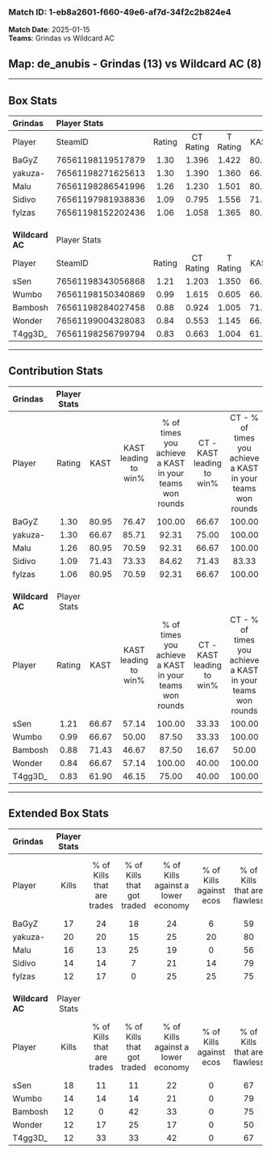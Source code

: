 ### Match ID: 1-eb8a2601-f660-49e6-af7d-34f2c2b824e4  
**Match Date**: 2025-01-15  
**Teams**: Grindas vs Wildcard AC  

## **Map**: de_anubis - Grindas (13) vs Wildcard AC (8)  
---  

## Box Stats  

| **Grindas**     | Player Stats      |        |           |          |       |      |       |         |        |      |     |
| :- | :- | :-: | :-: | :-: | :-: | :-: | :-: | :-: | :-: | :-: | :-: |
| Player          | SteamID           | Rating | CT Rating | T Rating | KAST  | ADR  | Kills | Assists | Deaths | K/D  | HS% |
| BaGyZ           | 76561198119517879 |  1.30  |   1.396   |  1.422   | 80.95 | 88.0 |  17   |    4    |   14   | 1.21 | 23  |
| yakuza-         | 76561198271625613 |  1.30  |   1.390   |  1.360   | 66.67 | 84.6 |  20   |    3    |   14   | 1.43 | 75  |
| Malu            | 76561198286541996 |  1.26  |   1.230   |  1.501   | 80.95 | 82.1 |  16   |    4    |   13   | 1.23 | 56  |
| Sidivo          | 76561197981938836 |  1.09  |   0.795   |  1.556   | 71.43 | 67.7 |  14   |    5    |   12   | 1.17 | 64  |
| fylzas          | 76561198152202436 |  1.06  |   1.058   |  1.365   | 80.95 | 78.8 |  12   |    8    |   15   | 0.80 | 66  |
|                 |                   |        |           |          |       |      |       |         |        |      |     |
|                 |                   |        |           |          |       |      |       |         |        |      |     |
|                 |                   |        |           |          |       |      |       |         |        |      |     |
| **Wildcard AC** | Player Stats      |        |           |          |       |      |       |         |        |      |     |
| Player          | SteamID           | Rating | CT Rating | T Rating | KAST  | ADR  | Kills | Assists | Deaths | K/D  | HS% |
| sSen            | 76561198343056868 |  1.21  |   1.203   |  1.350   | 66.67 | 69.1 |  18   |    1    |   12   | 1.50 | 66  |
| Wumbo           | 76561198150340869 |  0.99  |   1.615   |  0.605   | 66.67 | 58.3 |  14   |    1    |   13   | 1.08 | 57  |
| Bambosh         | 76561198284027458 |  0.88  |   0.924   |  1.005   | 71.43 | 77.9 |  12   |    7    |   19   | 0.63 | 75  |
| Wonder          | 76561199004328083 |  0.84  |   0.553   |  1.145   | 66.67 | 66.8 |  12   |    3    |   17   | 0.71 | 66  |
| T4gg3D_         | 76561198256799794 |  0.83  |   0.663   |  1.004   | 61.90 | 78.8 |  12   |    6    |   18   | 0.67 | 75  |
---  

## Contribution Stats  

| **Grindas**     | Player Stats |       |                      |                                                        |                           |                                                             |                          |                                                            |
| :- | :-: | :-: | :-: | :-: | :-: | :-: | :-: | :-: |
| Player          |    Rating    | KAST  | KAST leading to win% | % of times you achieve a KAST in your teams won rounds | CT - KAST leading to win% | CT - % of times you achieve a KAST in your teams won rounds | T - KAST leading to win% | T - % of times you achieve a KAST in your teams won rounds |
| BaGyZ           |     1.30     | 80.95 |        76.47         |                         100.00                         |           66.67           |                           100.00                            |          87.50           |                           100.00                           |
| yakuza-         |     1.30     | 66.67 |        85.71         |                         92.31                          |           75.00           |                           100.00                            |          100.00          |                           85.71                            |
| Malu            |     1.26     | 80.95 |        70.59         |                         92.31                          |           66.67           |                           100.00                            |          75.00           |                           85.71                            |
| Sidivo          |     1.09     | 71.43 |        73.33         |                         84.62                          |           71.43           |                            83.33                            |          75.00           |                           85.71                            |
| fylzas          |     1.06     | 80.95 |        70.59         |                         92.31                          |           66.67           |                           100.00                            |          75.00           |                           85.71                            |
|                 |              |       |                      |                                                        |                           |                                                             |                          |                                                            |
|                 |              |       |                      |                                                        |                           |                                                             |                          |                                                            |
|                 |              |       |                      |                                                        |                           |                                                             |                          |                                                            |
| **Wildcard AC** | Player Stats |       |                      |                                                        |                           |                                                             |                          |                                                            |
| Player          |    Rating    | KAST  | KAST leading to win% | % of times you achieve a KAST in your teams won rounds | CT - KAST leading to win% | CT - % of times you achieve a KAST in your teams won rounds | T - KAST leading to win% | T - % of times you achieve a KAST in your teams won rounds |
| sSen            |     1.21     | 66.67 |        57.14         |                         100.00                         |           33.33           |                           100.00                            |          75.00           |                           100.00                           |
| Wumbo           |     0.99     | 66.67 |        50.00         |                         87.50                          |           33.33           |                           100.00                            |          62.50           |                           83.33                            |
| Bambosh         |     0.88     | 71.43 |        46.67         |                         87.50                          |           16.67           |                            50.00                            |          66.67           |                           100.00                           |
| Wonder          |     0.84     | 66.67 |        57.14         |                         100.00                         |           40.00           |                           100.00                            |          66.67           |                           100.00                           |
| T4gg3D_         |     0.83     | 61.90 |        46.15         |                         75.00                          |           40.00           |                           100.00                            |          50.00           |                           66.67                            |
---  

## Extended Box Stats  

| **Grindas**     | Player Stats |                            |                            |                                    |                         |                              |                                 |        |                             |                                     |                          |                               |                            |
| :- | :-: | :-: | :-: | :-: | :-: | :-: | :-: | :-: | :-: | :-: | :-: | :-: | :-: |
| Player          |    Kills     | % of Kills that are trades | % of Kills that got traded | % of Kills against a lower economy | % of Kills against ecos | % of Kills that are flawless | % of Kills that are close duels | Deaths | % of Deaths that get traded | % of Deaths against a lower economy | % of Deaths against ecos | % of Deaths that are flawless | % of Deaths that are close |
| BaGyZ           |      17      |             24             |             18             |                 24                 |            6            |              59              |               12                |   14   |             29              |                 21                  |            7             |              79               |             14             |
| yakuza-         |      20      |             20             |             15             |                 25                 |           20            |              80              |                0                |   14   |             21              |                 21                  |            0             |              71               |             7              |
| Malu            |      16      |             13             |             25             |                 19                 |            0            |              56              |               13                |   13   |             23              |                 31                  |            8             |              46               |             0              |
| Sidivo          |      14      |             14             |             7              |                 21                 |           14            |              79              |                7                |   12   |              8              |                 25                  |            0             |              67               |             0              |
| fylzas          |      12      |             17             |             0              |                 25                 |           25            |              75              |                0                |   15   |             33              |                 13                  |            0             |              67               |             7              |
|                 |              |                            |                            |                                    |                         |                              |                                 |        |                             |                                     |                          |                               |                            |
|                 |              |                            |                            |                                    |                         |                              |                                 |        |                             |                                     |                          |                               |                            |
|                 |              |                            |                            |                                    |                         |                              |                                 |        |                             |                                     |                          |                               |                            |
| **Wildcard AC** | Player Stats |                            |                            |                                    |                         |                              |                                 |        |                             |                                     |                          |                               |                            |
| Player          |    Kills     | % of Kills that are trades | % of Kills that got traded | % of Kills against a lower economy | % of Kills against ecos | % of Kills that are flawless | % of Kills that are close duels | Deaths | % of Deaths that get traded | % of Deaths against a lower economy | % of Deaths against ecos | % of Deaths that are flawless | % of Deaths that are close |
| sSen            |      18      |             11             |             11             |                 22                 |            0            |              67              |                0                |   12   |             25              |                 25                  |            0             |              83               |             0              |
| Wumbo           |      14      |             14             |             14             |                 21                 |            0            |              79              |                0                |   13   |             15              |                 31                  |            0             |              92               |             0              |
| Bambosh         |      12      |             0              |             42             |                 33                 |            0            |              75              |               17                |   19   |             16              |                 26                  |            0             |              68               |             5              |
| Wonder          |      12      |             17             |             25             |                 17                 |            0            |              50              |                8                |   17   |             12              |                 24                  |            0             |              65               |             6              |
| T4gg3D_         |      12      |             33             |             33             |                 42                 |            0            |              67              |                8                |   18   |              6              |                 28                  |            0             |              56               |             17             |

